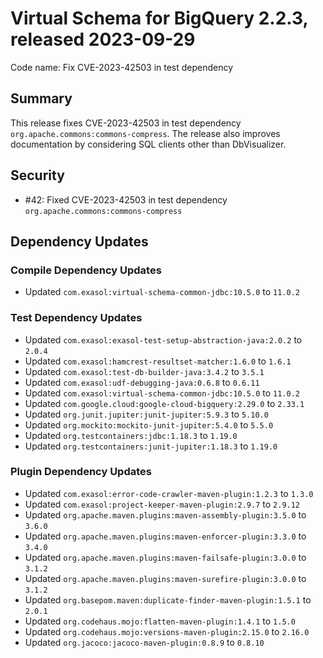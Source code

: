 # Virtual Schema for BigQuery 2.2.3, released 2023-09-29

Code name: Fix CVE-2023-42503 in test dependency

## Summary

This release fixes CVE-2023-42503 in test dependency `org.apache.commons:commons-compress`. The release also improves documentation by considering SQL clients other than DbVisualizer.

## Security

* #42: Fixed CVE-2023-42503 in test dependency `org.apache.commons:commons-compress`

## Dependency Updates

### Compile Dependency Updates

* Updated `com.exasol:virtual-schema-common-jdbc:10.5.0` to `11.0.2`

### Test Dependency Updates

* Updated `com.exasol:exasol-test-setup-abstraction-java:2.0.2` to `2.0.4`
* Updated `com.exasol:hamcrest-resultset-matcher:1.6.0` to `1.6.1`
* Updated `com.exasol:test-db-builder-java:3.4.2` to `3.5.1`
* Updated `com.exasol:udf-debugging-java:0.6.8` to `0.6.11`
* Updated `com.exasol:virtual-schema-common-jdbc:10.5.0` to `11.0.2`
* Updated `com.google.cloud:google-cloud-bigquery:2.29.0` to `2.33.1`
* Updated `org.junit.jupiter:junit-jupiter:5.9.3` to `5.10.0`
* Updated `org.mockito:mockito-junit-jupiter:5.4.0` to `5.5.0`
* Updated `org.testcontainers:jdbc:1.18.3` to `1.19.0`
* Updated `org.testcontainers:junit-jupiter:1.18.3` to `1.19.0`

### Plugin Dependency Updates

* Updated `com.exasol:error-code-crawler-maven-plugin:1.2.3` to `1.3.0`
* Updated `com.exasol:project-keeper-maven-plugin:2.9.7` to `2.9.12`
* Updated `org.apache.maven.plugins:maven-assembly-plugin:3.5.0` to `3.6.0`
* Updated `org.apache.maven.plugins:maven-enforcer-plugin:3.3.0` to `3.4.0`
* Updated `org.apache.maven.plugins:maven-failsafe-plugin:3.0.0` to `3.1.2`
* Updated `org.apache.maven.plugins:maven-surefire-plugin:3.0.0` to `3.1.2`
* Updated `org.basepom.maven:duplicate-finder-maven-plugin:1.5.1` to `2.0.1`
* Updated `org.codehaus.mojo:flatten-maven-plugin:1.4.1` to `1.5.0`
* Updated `org.codehaus.mojo:versions-maven-plugin:2.15.0` to `2.16.0`
* Updated `org.jacoco:jacoco-maven-plugin:0.8.9` to `0.8.10`
